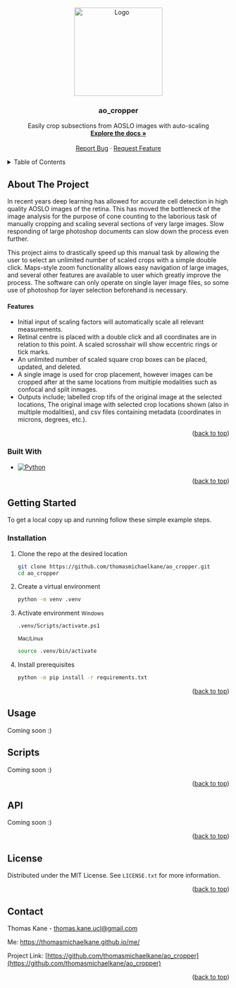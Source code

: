 <a name="readme-top"></a>

<!-- PROJECT LOGO -->
<br />
<div align="center">
  <a href="https://github.com/thomasmichaelkane/ao_cropper">
    <img src="docs/images/ao_cropper.gif" alt="Logo" width="200">
  </a>

<h3 align="center">ao_cropper</h3>

  <p align="center">
    Easily crop subsections from AOSLO images with auto-scaling
    <br />
    <a href="https://github.com/thomasmichaelkane/ao_cropper"><strong>Explore the docs »</strong></a>
    <br />
    <br />
    <a href="https://github.com/thomasmichaelkane/ao_cropper/issues/new?labels=bug&template=bug-report---.md">Report Bug</a>
    ·
    <a href="https://github.com/thomasmichaelkane/ao_cropper/issues/new?labels=enhancement&template=feature-request---.md">Request Feature</a>
  </p>
</div>

<!-- TABLE OF CONTENTS -->
<details>
  <summary>Table of Contents</summary>
  <ol>
    <li>
      <a href="#about-the-project">About The Project</a>
      <ul>
        <li><a href="#built-with">Built With</a></li>
      </ul>
    </li>
    <li>
      <a href="#getting-started">Getting Started</a>
      <ul>
        <li><a href="#installation">Installation</a></li>
      </ul>
    </li>
    <li><a href="#usage">Usage</a></li>
      <ul>
        <li><a href="#scripts">Scripts</a></li>
        <li><a href="#api">API</a></li>
      </ul>
    <li><a href="#license">License</a></li>
    <li><a href="#contact">Contact</a></li>
  </ol>
</details>

<!-- ABOUT THE PROJECT -->
## About The Project

In recent years deep learning has allowed for accurate cell detection in high quality AOSLO images of the retina. This has moved the bottleneck of the image analysis for the purpose of cone counting to the laborious task of manually cropping and scaling several sections of very large images. Slow responding of large photoshop documents can slow down the process even further.

This project aims to drastically speed up this manual task by allowing the user to select an unlimited number of scaled crops with a simple double click. Maps-style zoom functionality allows easy navigation of large images, and several other features are available to user which greatly improve the process. The software can only operate on single layer image files, so some use of photoshop for layer selection beforehand is necessary.

#### Features

- Initial input of scaling factors will automatically scale all relevant measurements.
- Retinal centre is placed with a double click and all coordinates are in relation to this point. A scaled scrosshair will show eccentric rings or tick marks.
- An unlimited number of scaled square crop boxes can be placed, updated, and deleted.
- A single image is used for crop placement, however images can be cropped after at the same locations from multiple modalities such as confocal and split inmages.
- Outputs include; labelled crop tifs of the original image at the selected locations, The original image with selected crop locations shown (also in multiple modalities), and csv files containing metadata (coordinates in microns, degrees, etc.). 


<p align="right">(<a href="#readme-top">back to top</a>)</p>


### Built With

* [![Python][Python.py]][Python-url]

<p align="right">(<a href="#readme-top">back to top</a>)</p>



<!-- GETTING STARTED -->
## Getting Started

To get a local copy up and running follow these simple example steps.


### Installation

1. Clone the repo at the desired location
   ```sh
   git clone https://github.com/thomasmichaelkane/ao_cropper.git
   cd ao_cropper
   ```
2. Create a virtual environment
   ```sh
   python -m venv .venv
   ```
2. Activate environment
  <small>Windows</small>
   ```sh
   .venv/Scripts/activate.ps1  
   ```
   <small>Mac/Linux</small>
   ```sh
   source .venv/bin/activate
   ```
3. Install prerequisites
   ```sh
   python -m pip install -r requirements.txt
   ```

<p align="right">(<a href="#readme-top">back to top</a>)</p>



<!-- USAGE EXAMPLES -->
## Usage

Coming soon :)

## Scripts

Coming soon :)


<p align="right">(<a href="#readme-top">back to top</a>)</p>

## API

Coming soon :)

<p align="right">(<a href="#readme-top">back to top</a>)</p>

<!-- LICENSE -->
## License

Distributed under the MIT License. See `LICENSE.txt` for more information.

<p align="right">(<a href="#readme-top">back to top</a>)</p>


<!-- CONTACT -->
## Contact

Thomas Kane - thomas.kane.ucl@gmail.com

Me: https://thomasmichaelkane.github.io/me/

Project Link: [https://github.com/thomasmichaelkane/ao_cropper](https://github.com/thomasmichaelkane/ao_cropper)

<p align="right">(<a href="#readme-top">back to top</a>)</p>


<!-- MARKDOWN LINKS & IMAGES -->
<!-- https://www.markdownguide.org/basic-syntax/#reference-style-links -->

[Python.py]: https://img.shields.io/badge/python-3670A0?style=for-the-badge&logo=python&logoColor=ffdd54
[Python-url]: https://www.python.org/